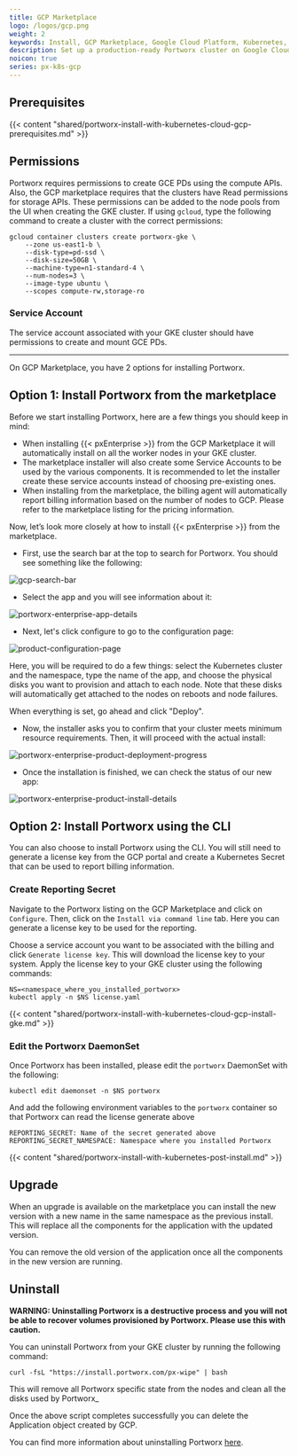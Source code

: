 ```yaml
---
title: GCP Marketplace
logo: /logos/gcp.png
weight: 2
keywords: Install, GCP Marketplace, Google Cloud Platform, Kubernetes, k8s, gcloud
description: Set up a production-ready Portworx cluster on Google Cloud Platform Marketplace.
noicon: true
series: px-k8s-gcp
---
```


## Prerequisites

{{< content "shared/portworx-install-with-kubernetes-cloud-gcp-prerequisites.md" >}}

## Permissions

Portworx requires permissions to create GCE PDs using the compute APIs. Also, the GCP marketplace requires that the clusters have Read permissions for storage APIs. These permissions can be added to the node pools from the UI when creating the GKE cluster. If using `gcloud`, type the following command to create a cluster with the correct permissions:

```text
gcloud container clusters create portworx-gke \
    --zone us-east1-b \
    --disk-type=pd-ssd \
    --disk-size=50GB \
    --machine-type=n1-standard-4 \
    --num-nodes=3 \
    --image-type ubuntu \
    --scopes compute-rw,storage-ro
```

### Service Account

The service account associated with your GKE cluster should have permissions to create
and mount GCE PDs.

---

On GCP Marketplace, you have 2 options for installing Portworx.

## Option 1: Install Portworx from the marketplace

Before we start installing Portworx, here are a few things you should keep in mind:

* When installing {{< pxEnterprise >}} from the GCP Marketplace it will automatically
install on all the worker nodes in your GKE cluster.
* The marketplace installer will also create some Service Accounts to be used by
the various components. It is recommended to let the installer create these
service accounts instead of choosing pre-existing ones.
* When installing from the marketplace, the billing agent will automatically report
billing information based on the number of nodes to GCP. Please refer to the
marketplace listing for the pricing information.

Now, let’s look more closely at how to install {{< pxEnterprise >}} from the marketplace.

* First, use the search bar at the top to search for Portworx. You should see something like the following:

![gcp-search-bar](/img/gcp-search-bar.png "gcp-search-bar")

* Select the app and you will see information about it:

![portworx-enterprise-app-details](/img/portworx-enterprise-app-details.png "portworx-enterprise-app-details")

* Next, let's click configure to go to the configuration page:

![product-configuration-page](/img/product-configuration-page.png "product-configuration-page")

 Here, you will be required to do a few things: select the Kubernetes cluster and the namespace, type the name of the app, and choose the physical disks you want to provision and attach to each node. Note that these disks will automatically get attached to the nodes on reboots and node failures.

 When everything is set, go ahead and click "Deploy".

* Now, the installer asks you to confirm that your cluster meets minimum resource requirements. Then, it will proceed with the actual install:

![portworx-enterprise-product-deployment-progress](/img/portworx-enterprise-product-deployment-progress.png "portworx-enterprise-product-deployment-progress")

* Once the installation is finished, we can check the status of our new app:

![portworx-enterprise-product-install-details](/img/portworx-enterprise-product-install-details.png "portworx-enterprise-product-install-details")

## Option 2: Install Portworx using the CLI

You can also choose to install Portworx using the CLI. You will still need to
generate a license key from the GCP portal and create a Kubernetes Secret that
can be used to report billing information.

### Create Reporting Secret

Navigate to the Portworx listing on the GCP Marketplace and click on
`Configure`. Then, click on the `Install via command line` tab. Here you can generate a license key to be used for the reporting.

Choose a service account you want to be associated with the billing and click `Generate license key`. This will download the license key to your system. Apply the license key to your GKE cluster using the following commands:

```text
NS=<namespace_where_you_installed_portworx>
kubectl apply -n $NS license.yaml
```

{{< content "shared/portworx-install-with-kubernetes-cloud-gcp-install-gke.md" >}}

### Edit the Portworx DaemonSet

Once Portworx has been installed, please edit the `portworx` DaemonSet with the following:

```text
kubectl edit daemonset -n $NS portworx
```

And add the following environment variables to the `portworx` container so that
Portworx can read the license generate above

```text
REPORTING_SECRET: Name of the secret generated above
REPORTING_SECRET_NAMESPACE: Namespace where you installed Portworx
```

{{< content "shared/portworx-install-with-kubernetes-post-install.md" >}}

## Upgrade

When an upgrade is available on the marketplace you can install the new version with a new name in the same namespace as the previous install. This will replace all the components for the application with the updated version.

You can remove the old version of the application once all the components in the new version are running.


## Uninstall

**WARNING: Uninstalling Portworx is a destructive process and you will not be able to recover volumes provisioned by Portworx. Please use this with caution.**

You can uninstall Portworx from your GKE cluster by running the following command:

```text
curl -fsL "https://install.portworx.com/px-wipe" | bash
```

This will remove all Portworx specific state from the nodes and clean all the disks used by Portworx_

Once the above script completes successfully you can delete the Application object created by GCP.

You can find more information about uninstalling Portworx [here](/portworx-install-with-kubernetes/operate-and-maintain-on-kubernetes/uninstall/).
